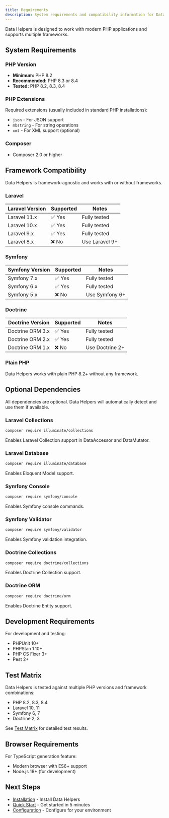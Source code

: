 ```yaml
---
title: Requirements
description: System requirements and compatibility information for Data Helpers
---
```


Data Helpers is designed to work with modern PHP applications and supports multiple frameworks.

## System Requirements

### PHP Version

- **Minimum:** PHP 8.2
- **Recommended:** PHP 8.3 or 8.4
- **Tested:** PHP 8.2, 8.3, 8.4

### PHP Extensions

Required extensions (usually included in standard PHP installations):

- `json` - For JSON support
- `mbstring` - For string operations
- `xml` - For XML support (optional)

### Composer

- Composer 2.0 or higher

## Framework Compatibility

Data Helpers is framework-agnostic and works with or without frameworks.

### Laravel

| Laravel Version | Supported | Notes |
|----------------|-----------|-------|
| Laravel 11.x   | ✅ Yes    | Fully tested |
| Laravel 10.x   | ✅ Yes    | Fully tested |
| Laravel 9.x    | ✅ Yes    | Fully tested |
| Laravel 8.x    | ❌ No     | Use Laravel 9+ |

### Symfony

| Symfony Version | Supported | Notes |
|----------------|-----------|-------|
| Symfony 7.x    | ✅ Yes    | Fully tested |
| Symfony 6.x    | ✅ Yes    | Fully tested |
| Symfony 5.x    | ❌ No     | Use Symfony 6+ |

### Doctrine

| Doctrine Version | Supported | Notes |
|-----------------|-----------|-------|
| Doctrine ORM 3.x | ✅ Yes   | Fully tested |
| Doctrine ORM 2.x | ✅ Yes   | Fully tested |
| Doctrine ORM 1.x | ❌ No    | Use Doctrine 2+ |

### Plain PHP

Data Helpers works with plain PHP 8.2+ without any framework.

## Optional Dependencies

All dependencies are optional. Data Helpers will automatically detect and use them if available.

### Laravel Collections

```bash
composer require illuminate/collections
```

Enables Laravel Collection support in DataAccessor and DataMutator.

### Laravel Database

```bash
composer require illuminate/database
```

Enables Eloquent Model support.

### Symfony Console

```bash
composer require symfony/console
```

Enables Symfony console commands.

### Symfony Validator

```bash
composer require symfony/validator
```

Enables Symfony validation integration.

### Doctrine Collections

```bash
composer require doctrine/collections
```

Enables Doctrine Collection support.

### Doctrine ORM

```bash
composer require doctrine/orm
```

Enables Doctrine Entity support.

## Development Requirements

For development and testing:

- PHPUnit 10+
- PHPStan 1.10+
- PHP CS Fixer 3+
- Pest 2+

## Test Matrix

Data Helpers is tested against multiple PHP versions and framework combinations:

- PHP 8.2, 8.3, 8.4
- Laravel 10, 11
- Symfony 6, 7
- Doctrine 2, 3

See [Test Matrix](/testing/test-matrix) for detailed test results.

## Browser Requirements

For TypeScript generation feature:

- Modern browser with ES6+ support
- Node.js 18+ (for development)

## Next Steps

- [Installation](/getting-started/installation) - Install Data Helpers
- [Quick Start](/getting-started/quick-start) - Get started in 5 minutes
- [Configuration](/getting-started/configuration) - Configure for your environment

